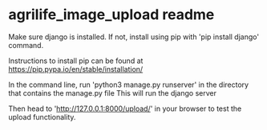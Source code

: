 # agrilife_image_upload readme

Make sure django is installed. If not, install using pip with 'pip install django' command.

Instructions to install pip can be found at https://pip.pypa.io/en/stable/installation/

In the command line, run 'python3 manage.py runserver' in the directory that contains the manage.py file
This will run the django server

Then head to 'http://127.0.0.1:8000/upload/' in your browser to test the upload functionality.
